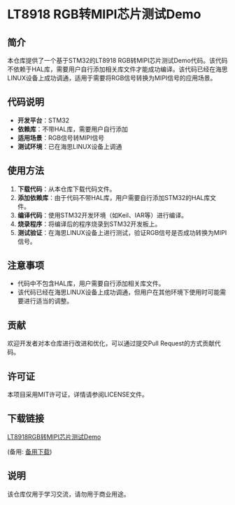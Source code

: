 # LT8918 RGB转MIPI芯片测试Demo

## 简介

本仓库提供了一个基于STM32的LT8918 RGB转MIPI芯片测试Demo代码。该代码不依赖于HAL库，需要用户自行添加相关库文件才能成功编译。该代码已经在海思LINUX设备上成功调通，适用于需要将RGB信号转换为MIPI信号的应用场景。

## 代码说明

- **开发平台**：STM32
- **依赖库**：不带HAL库，需要用户自行添加
- **适用场景**：RGB信号转MIPI信号
- **测试环境**：已在海思LINUX设备上调通

## 使用方法

1. **下载代码**：从本仓库下载代码文件。
2. **添加依赖库**：由于代码不带HAL库，用户需要自行添加STM32的HAL库文件。
3. **编译代码**：使用STM32开发环境（如Keil、IAR等）进行编译。
4. **烧录程序**：将编译后的程序烧录到STM32开发板上。
5. **测试验证**：在海思LINUX设备上进行测试，验证RGB信号是否成功转换为MIPI信号。

## 注意事项

- 代码中不包含HAL库，用户需要自行添加相关库文件。
- 该代码已经在海思LINUX设备上成功调通，但用户在其他环境下使用时可能需要进行适当的调整。

## 贡献

欢迎开发者对本仓库进行改进和优化，可以通过提交Pull Request的方式贡献代码。

## 许可证

本项目采用MIT许可证，详情请参阅LICENSE文件。

## 下载链接
[LT8918RGB转MIPI芯片测试Demo](https://pan.quark.cn/s/0a53222381ca) 

(备用: [备用下载](https://pan.baidu.com/s/1WhZwqsNLiYD8Csk3oKFdIw?pwd=1234))

## 说明

该仓库仅用于学习交流，请勿用于商业用途。
